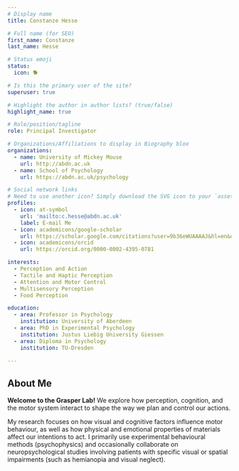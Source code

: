 ```yaml
---
# Display name
title: Constanze Hesse

# Full name (for SEO)
first_name: Constanze
last_name: Hesse

# Status emoji
status:
  icon: 🐕

# Is this the primary user of the site?
superuser: true

# Highlight the author in author lists? (true/false)
highlight_name: true

# Role/position/tagline
role: Principal Investigator

# Organizations/Affiliations to display in Biography blox
organizations:
  - name: University of Mickey Mouse
    url: http://abdn.ac.uk
  - name: School of Psychology
    url: https://abdn.ac.uk/psychology

# Social network links
# Need to use another icon? Simply download the SVG icon to your `assets/media/icons/` folder.
profiles:
  - icon: at-symbol
    url: 'mailto:c.hesse@abdn.ac.uk'
    label: E-mail Me
  - icon: academicons/google-scholar
    url: https://scholar.google.com/citations?user=9b36eWUAAAAJ&hl=en&oi=ao
  - icon: academicons/orcid
    url: https://orcid.org/0000-0002-4395-0781

interests:
  - Perception and Action
  - Tactile and Haptic Perception
  - Attention and Motor Control
  - Multisensory Perception
  - Food Perception

education:
  - area: Professor in Psychology
    institution: University of Aberdeen
  - area: PhD in Experimental Psychology
    institution: Justus Liebig University Giessen
  - area: Diploma in Psychology
    institution: TU-Dresden
 
---
```


## About Me

**Welcome to the Grasper Lab!** We explore how perception, cognition, and the motor system interact to shape the way we plan and control our actions.

My research focuses on how visual and cognitive factors influence motor behaviour, as well as how physical and emotional properties of materials affect our intentions to act.
I primarily use experimental behavioural methods (psychophysics) and occasionally collaborate on neuropsychological studies involving patients with specific visual or spatial impairments (such as hemianopia and visual neglect).

